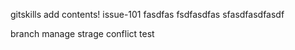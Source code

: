  gitskills
add contents! issue-101
fasdfas
fsdfasdfas
sfasdfasdfasdf

branch manage strage
conflict test
